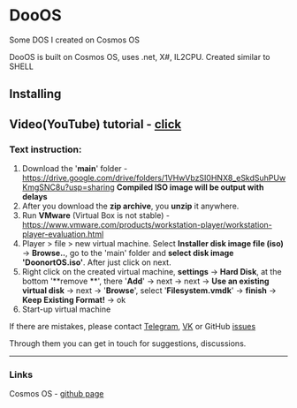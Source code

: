 # DooOS
Some DOS I created on Cosmos OS

DooOS is built on Cosmos OS, uses .net, X#, IL2CPU.
Created similar to SHELL

## Installing

## Video(YouTube) tutorial - [click](https://www.youtube.com/watch?v=4T_pHdSNYVs)

### Text instruction:
1) Download the '**main**' folder - https://drive.google.com/drive/folders/1VHwVbzSI0HNX8_eSkdSuhPUwKmgSNC8u?usp=sharing **Compiled ISO image will be output with delays**
2) After you download the **zip archive**, you **unzip** it anywhere.
3) Run **VMware** (Virtual Box is not stable) - https://www.vmware.com/products/workstation-player/workstation-player-evaluation.html
4) Player > file > new virtual machine. Select **Installer disk image file (iso)** -> **Browse..**, go to the 'main' folder and **select disk image 'DoonortOS.iso'**. After just click on next.
5) Right click on the created virtual machine, **settings** -> **Hard Disk**, at the bottom '**remove **', there '**Add**' -> next -> next -> **Use an existing virtual disk** -> next -> '**Browse**', select '**Filesystem.vmdk**' -> **finish** -> **Keep Existing Format!** -> ok
6) Start-up virtual machine

If there are mistakes, please contact [Telegram](https://t.me/doonxrt), [VK](https://vk.com/shirakibaka)
or GitHub [issues](https://github.com/Doonort3/DooOS/issues)

Through them you can get in touch for suggestions, discussions.
____
### Links
Cosmos OS - [github page](https://github.com/CosmosOS/Cosmos)
